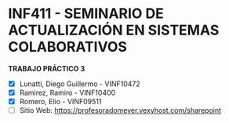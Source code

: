 # **INF411 - SEMINARIO DE ACTUALIZACIÓN EN SISTEMAS COLABORATIVOS**
**TRABAJO PRÁCTICO 3**
- [x] Lunatti, Diego Guillermo - VINF10472
- [x] Ramirez, Ramiro - VINF10400
- [x] Romero, Elio - VINF09511
- [ ] Sitio Web: https://profesoradomeyer.vexyhost.com/sharepoint
